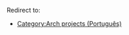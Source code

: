 Redirect to:

*   [Category:Arch projects (Português)](/index.php/Category:Arch_projects_(Portugu%C3%AAs) "Category:Arch projects (Português)")
